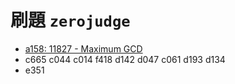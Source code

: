 # 刷題 `zerojudge`



- [a158: 11827 - Maximum GCD](https://github.com/kurase023/cyim_coding/tree/main/contents/problems/a158.md) 
- c665 c044 c014 f418 d142 d047 c061 d193 d134
- e351